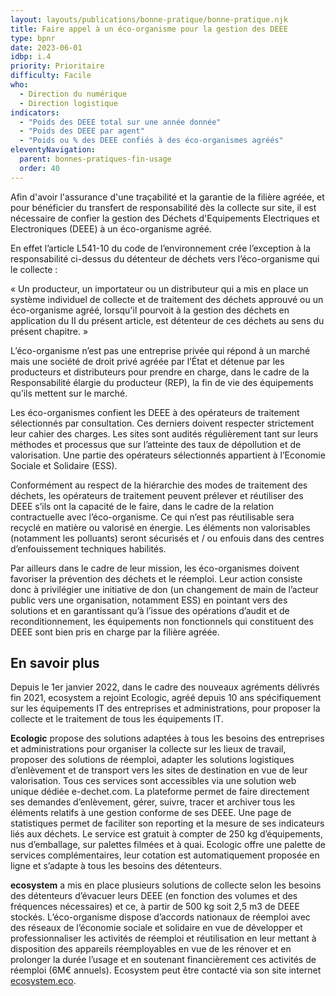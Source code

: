 ```yaml
---
layout: layouts/publications/bonne-pratique/bonne-pratique.njk
title: Faire appel à un éco-organisme pour la gestion des DEEE
type: bpnr
date: 2023-06-01
idbp: i.4
priority: Prioritaire
difficulty: Facile
who:
  - Direction du numérique
  - Direction logistique
indicators:
  - "Poids des DEEE total sur une année donnée"
  - "Poids des DEEE par agent"
  - "Poids ou % des DEEE confiés à des éco-organismes agréés"
eleventyNavigation:
  parent: bonnes-pratiques-fin-usage
  order: 40
---
```


Afin d'avoir l'assurance d'une traçabilité et la garantie de la filière agréée, et pour bénéficier du transfert de responsabilité dès la collecte sur site, il est nécessaire de confier la gestion des Déchets d'Equipements Electriques et Electroniques (DEEE) à un éco-organisme agréé.

En effet l’article L541-10 du code de l’environnement crée l’exception à la responsabilité ci-dessus du détenteur de déchets vers l’éco-organisme qui le collecte :

« Un producteur, un importateur ou un distributeur qui a mis en place un système individuel de collecte et de traitement des déchets approuvé ou un éco-organisme agréé, lorsqu'il pourvoit à la gestion des déchets en application du II du présent article, est détenteur de ces déchets au sens du présent chapitre. »

L’éco-organisme n’est pas une entreprise privée qui répond à un marché mais une société de droit privé agréée par l’État et détenue par les producteurs et distributeurs pour prendre en charge, dans le cadre de la Responsabilité élargie du producteur (REP), la fin de vie des équipements qu’ils mettent sur le marché.

Les éco-organismes confient les DEEE à des opérateurs de traitement sélectionnés par consultation. Ces derniers doivent respecter strictement leur cahier des charges. Les sites sont audités régulièrement tant sur leurs méthodes et processus que sur l’atteinte des taux de dépollution et de valorisation. Une partie des opérateurs sélectionnés appartient à l’Economie Sociale et Solidaire (ESS).

Conformément au respect de la hiérarchie des modes de traitement des déchets, les opérateurs de traitement peuvent  prélever et réutiliser des DEEE s’ils ont la capacité de le faire, dans le cadre de la relation contractuelle avec l’éco-organisme. Ce qui n’est pas réutilisable sera recyclé en matière ou valorisé en énergie. Les éléments non valorisables (notamment les polluants) seront sécurisés et / ou enfouis dans des centres d’enfouissement techniques habilités.

Par ailleurs dans le cadre de leur mission, les éco-organismes doivent favoriser la prévention des déchets et le réemploi. Leur action consiste donc à privilégier une initiative de don (un changement de main de l’acteur public vers une organisation, notamment ESS) en pointant vers des solutions et en garantissant qu’à l’issue des opérations d’audit et de reconditionnement, les équipements non fonctionnels qui constituent des DEEE sont bien pris en charge par la filière agréée. 

## En savoir plus

Depuis le 1er janvier 2022, dans le cadre des nouveaux agréments délivrés fin 2021, ecosystem a rejoint Ecologic, agréé depuis 10 ans spécifiquement sur les équipements IT des entreprises et administrations, pour proposer la collecte et le traitement de tous les équipements IT.

**Ecologic** propose des solutions adaptées à tous les besoins des entreprises et administrations pour organiser la collecte sur les lieux de travail, proposer des solutions de réemploi, adapter les solutions logistiques d’enlèvement et de transport vers les sites de destination en vue de leur valorisation. Tous ces services sont accessibles via une solution web unique dédiée e-dechet.com. La plateforme permet de faire directement ses demandes d’enlèvement, gérer, suivre, tracer et archiver tous les éléments relatifs à une gestion conforme de ses DEEE. Une page de statistiques permet de faciliter son reporting et la mesure de ses indicateurs liés aux déchets. Le service est gratuit à compter de 250 kg d’équipements, nus d’emballage, sur palettes filmées et à quai. Ecologic offre une palette de services complémentaires, leur cotation est automatiquement proposée en ligne et s’adapte à tous les besoins des détenteurs.

**ecosystem** a mis en place plusieurs solutions de collecte selon les besoins des détenteurs d’évacuer leurs DEEE (en fonction des volumes et des fréquences nécessaires) et ce, à partir de 500 kg soit 2,5 m3 de DEEE stockés. L’éco-organisme dispose d’accords nationaux de réemploi avec des réseaux de l’économie sociale et solidaire en vue de développer et professionnaliser les activités de réemploi et réutilisation en leur mettant à disposition des appareils réemployables en vue de les rénover et en prolonger la durée l’usage et en soutenant financièrement ces activités de réemploi (6M€ annuels). Ecosystem peut être contacté via son site internet [ecosystem.eco](https://www.ecosystem.eco/).
